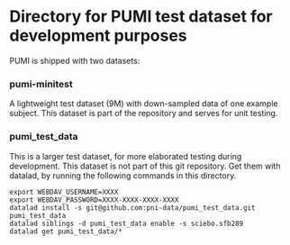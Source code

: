 # Directory for PUMI test dataset for development purposes

PUMI is shipped with two datasets:
### pumi-minitest
A lightweight test dataset (9M) with down-sampled data of one example subject.
This dataset is part of the repository and serves for unit testing.

### pumi_test_data
This is a larger test dataset, for more elaborated testing during development.
This dataset is not part of this git repository.
Get them with datalad, by running the following commands in this directory.

```
export WEBDAV_USERNAME=XXXX
export WEBDAV_PASSWORD=XXXX-XXXX-XXXX-XXXX
datalad install -s git@github.com:pni-data/pumi_test_data.git pumi_test_data
datalad siblings -d pumi_test_data enable -s sciebo.sfb289
datalad get pumi_test_data/*
```

